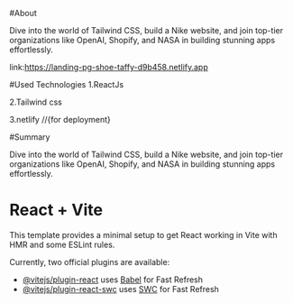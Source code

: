 #About

Dive into the world of Tailwind CSS, build a Nike website, and join top-tier organizations like OpenAI, Shopify, and NASA in building stunning apps effortlessly.

link:https://landing-pg-shoe-taffy-d9b458.netlify.app

#Used Technologies
1.ReactJs

2.Tailwind css

3.netlify  //{for deployment}

#Summary

Dive into the world of Tailwind CSS, build a Nike website, and join top-tier organizations like OpenAI, Shopify, and NASA in building stunning apps effortlessly.

# React + Vite

This template provides a minimal setup to get React working in Vite with HMR and some ESLint rules.

Currently, two official plugins are available:

- [@vitejs/plugin-react](https://github.com/vitejs/vite-plugin-react/blob/main/packages/plugin-react/README.md) uses [Babel](https://babeljs.io/) for Fast Refresh
- [@vitejs/plugin-react-swc](https://github.com/vitejs/vite-plugin-react-swc) uses [SWC](https://swc.rs/) for Fast Refresh
